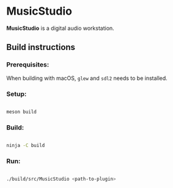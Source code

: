 # MusicStudio

**MusicStudio** is a digital audio workstation.

## Build instructions

### Prerequisites:

When building with macOS, `glew` and `sdl2` needs to be installed.

### Setup:

```sh

meson build

```

### Build:

```sh

ninja -C build

```

### Run:

```sh

./build/src/MusicStudio <path-to-plugin>

```

